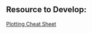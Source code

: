 ## Resource to Develop:
[Plotting Cheat Sheet](https://docs.google.com/spreadsheets/d/1-b0lCnLXC1_Ux3Hj5sLO5Ycoua6GH7igNlgl90gnh1A/edit?usp=sharing)